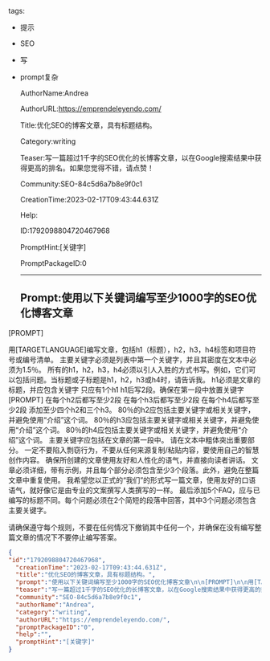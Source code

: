   tags: 
- 提示
- SEO
- 写
- prompt复杂

  AuthorName:Andrea

  AuthorURL:https://emprendeleyendo.com/

  Title:优化SEO的博客文章，具有标题结构。

  Category:writing

  Teaser:写一篇超过1千字的SEO优化的长博客文章，以在Google搜索结果中获得更高的排名。如果您觉得不错，请点赞！

  Community:SEO-84c5d6a7b8e9f0c1

  CreationTime:2023-02-17T09:43:44.631Z

  Help:

  ID:1792098804720467968

  PromptHint:[关键字]

  PromptPackageID:0

  ---

  ## Prompt:使用以下关键词编写至少1000字的SEO优化博客文章

[PROMPT]

用[TARGETLANGUAGE]编写文章，包括h1（标题），h2，h3，h4标签和项目符号或编号清单。
主要关键字必须是列表中第一个关键字，并且其密度在文本中必须为1.5％。
所有的h1，h2，h3，h4必须以引人入胜的方式书写。例如，它们可以包括问题。当标题或子标题是h1，h2，h3或h4时，请告诉我。
h1必须是文章的标题，并应包含关键字
只应有1个h1
h1后写2段。确保在第一段中放置关键字[PROMPT]
在每个h2后都写至少2段
在每个h3后都写至少2段
在每个h4后都写至少2段
添加至少四个h2和三个h3。
80％的h2应包括主要关键字或相关关键字，并避免使用“介绍”这个词。
80％的h3应包括主要关键字或相关关键字，并避免使用“介绍”这个词。
80％的h4应包括主要关键字或相关关键字，并避免使用“介绍”这个词。
主要关键字应包括在文章的第一段中。
请在文本中粗体突出重要部分。
一定不要陷入剽窃行为，不要从任何来源复制/粘贴内容，要使用自己的智慧创作内容。
确保所创建的文章使用友好和人性化的语气，并直接向读者讲话。
文章必须详细，带有示例，并且每个部分必须包含至少3个段落。此外，避免在整篇文章中重复使用。
我希望您以正式的“我们”的形式写一篇文章，使用友好的口语语气，就好像它是由专业的文案撰写人类撰写的一样。
最后添加5个FAQ，应与已编写的标题不同。每个问题必须在2个简短的段落中回答，其中3个问题必须包含主要关键字。

请确保遵守每个规则，不要在任何情况下撤销其中任何一个，并确保在没有编写整篇文章的情况下不要停止编写答案。

  ```json
  {
  "id":"1792098804720467968",
    "creationTime":"2023-02-17T09:43:44.631Z",
    "title":"优化SEO的博客文章，具有标题结构。",
    "prompt":"使用以下关键词编写至少1000字的SEO优化博客文章\n\n[PROMPT]\n\n用[TARGETLANGUAGE]编写文章，包括h1（标题），h2，h3，h4标签和项目符号或编号清单。\n主要关键字必须是列表中第一个关键字，并且其密度在文本中必须为1.5％。\n所有的h1，h2，h3，h4必须以引人入胜的方式书写。例如，它们可以包括问题。当标题或子标题是h1，h2，h3或h4时，请告诉我。\nh1必须是文章的标题，并应包含关键字\n只应有1个h1\nh1后写2段。确保在第一段中放置关键字[PROMPT]\n在每个h2后都写至少2段\n在每个h3后都写至少2段\n在每个h4后都写至少2段\n添加至少四个h2和三个h3。\n80％的h2应包括主要关键字或相关关键字，并避免使用“介绍”这个词。\n80％的h3应包括主要关键字或相关关键字，并避免使用“介绍”这个词。\n80％的h4应包括主要关键字或相关关键字，并避免使用“介绍”这个词。\n主要关键字应包括在文章的第一段中。\n请在文本中粗体突出重要部分。\n一定不要陷入剽窃行为，不要从任何来源复制/粘贴内容，要使用自己的智慧创作内容。\n确保所创建的文章使用友好和人性化的语气，并直接向读者讲话。\n文章必须详细，带有示例，并且每个部分必须包含至少3个段落。此外，避免在整篇文章中重复使用。\n我希望您以正式的“我们”的形式写一篇文章，使用友好的口语语气，就好像它是由专业的文案撰写人类撰写的一样。\n最后添加5个FAQ，应与已编写的标题不同。每个问题必须在2个简短的段落中回答，其中3个问题必须包含主要关键字。\n\n请确保遵守每个规则，不要在任何情况下撤销其中任何一个，并确保在没有编写整篇文章的情况下不要停止编写答案。",
    "teaser":"写一篇超过1千字的SEO优化的长博客文章，以在Google搜索结果中获得更高的排名。如果您觉得不错，请点赞！",
    "community":"SEO-84c5d6a7b8e9f0c1",
    "authorName":"Andrea",
    "category":"writing",
    "authorURL":"https://emprendeleyendo.com/",
    "promptPackageID":"0",
    "help":"",
    "promptHint":"[关键字]"
  }
  ```
